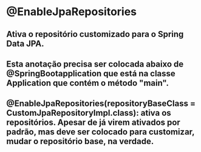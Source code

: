 # @EnableJpaRepositories
##  Ativa o repositório customizado para o Spring Data JPA.
##  Esta anotação precisa ser colocada abaixo de @SpringBootapplication que está na classe Application que contém o método "main".
##  @EnableJpaRepositories(repositoryBaseClass = CustomJpaRepositoryImpl.class): ativa os repositórios. Apesar de já virem ativados por padrão, mas deve ser colocado para customizar, mudar o repositório base, na verdade. 
